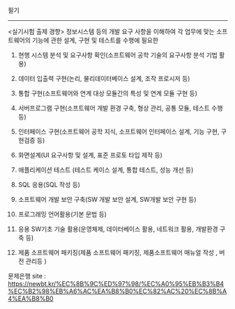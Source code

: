필기

------------------------------------------------------------------------------------------------------------------------------

<실기시험 출제 경향>
정보시스템 등의 개발 요구 사항을 이해하여 각 업무에 맞는 소프트웨어의 기능에 관한 설계, 구현 및 테스트를 수행에 필요한 

1. 현행 시스템 분석 및 요구사항 확인(소프트웨어 공학 기술의 요구사항 분석 기법 활용)

2. 데이터 입출력 구현(논리, 물리데이터베이스 설계, 조작 프로시저 등)

3. 통합 구현(소프트웨어와 연계 대상 모듈간의 특성 및 연계 모듈 구현 등)

4. 서버프로그램 구현(소프트웨어 개발 환경 구축, 형상 관리, 공통 모듈, 테스트 수행 등)

5. 인터페이스 구현(소프트웨어 공학 지식, 소프트웨어 인터페이스 설계, 기능 구현, 구현검증 등)

6. 화면설계(UI 요구사항 및 설계, 표준 프로토 타입 제작 등)

7. 애플리케이션 테스트 (테스트 케이스 설계, 통합 테스트, 성능 개선 등)

8. SQL 응용(SQL 작성 등)

9. 소프트웨어 개발 보안 구축(SW 개발 보안 설계, SW개발 보안 구현 등)

10. 프로그래밍 언어활용(기본 문법 등)

11. 응용 SW기초 기술 활용(운영체제, 데이터베이스 활용, 네트워크 활용, 개발환경 구축 등)

12. 제품 소프트웨어 패키징(제품 소프트웨어 패키징, 제품소프트웨어 매뉴얼 작성 , 버전 관리등 )

문제은행 site : https://newbt.kr/%EC%8B%9C%ED%97%98/%EC%A0%95%EB%B3%B4%EC%B2%98%EB%A6%AC%EA%B8%B0%EC%82%AC%20%EC%8B%A4%EA%B8%B0
